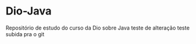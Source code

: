 # Dio-Java
Repositório de estudo do curso da Dio sobre Java
teste de alteração
teste subida pra o git
